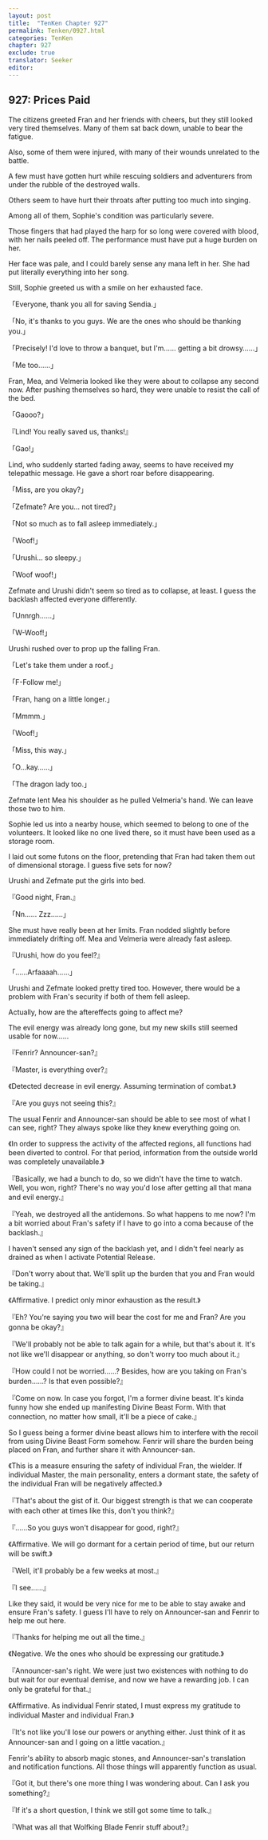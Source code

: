 ```yaml
---
layout: post
title:  "TenKen Chapter 927"
permalink: Tenken/0927.html
categories: TenKen
chapter: 927
exclude: true
translator: Seeker
editor: 
---
```

<h2>927: Prices Paid</h2>

The citizens greeted Fran and her friends with cheers, but they still looked very tired themselves. Many of them sat back down, unable to bear the fatigue.

Also, some of them were injured, with many of their wounds unrelated to the battle.

A few must have gotten hurt while rescuing soldiers and adventurers from under the rubble of the destroyed walls.

Others seem to have hurt their throats after putting too much into singing.

Among all of them, Sophie's condition was particularly severe.

Those fingers that had played the harp for so long were covered with blood, with her nails peeled off. The performance must have put a huge burden on her.

Her face was pale, and I could barely sense any mana left in her. She had put literally everything into her song.

Still, Sophie greeted us with a smile on her exhausted face.

「Everyone, thank you all for saving Sendia.」

「No, it's thanks to you guys. We are the ones who should be thanking you.」

「Precisely! I'd love to throw a banquet, but I'm…… getting a bit drowsy……」

「Me too……」

Fran, Mea, and Velmeria looked like they were about to collapse any second now. After pushing themselves so hard, they were unable to resist the call of the bed.

「Gaooo?」

『Lind! You really saved us, thanks!』

「Gao!」

Lind, who suddenly started fading away, seems to have received my telepathic message. He gave a short roar before disappearing.

「Miss, are you okay?」

「Zefmate? Are you… not tired?」

「Not so much as to fall asleep immediately.」

「Woof!」

「Urushi… so sleepy.」

「Woof woof!」

Zefmate and Urushi didn't seem so tired as to collapse, at least. I guess the backlash affected everyone differently.

「Unnrgh……」

「W-Woof!」

Urushi rushed over to prop up the falling Fran.

「Let's take them under a roof.」

「F-Follow me!」

「Fran, hang on a little longer.」

「Mmmm.」

「Woof!」

「Miss, this way.」

「O…kay……」

「The dragon lady too.」

Zefmate lent Mea his shoulder as he pulled Velmeria's hand. We can leave those two to him.

Sophie led us into a nearby house, which seemed to belong to one of the volunteers. It looked like no one lived there, so it must have been used as a storage room.

I laid out some futons on the floor, pretending that Fran had taken them out of dimensional storage. I guess five sets for now?

Urushi and Zefmate put the girls into bed.

『Good night, Fran.』

「Nn…… Zzz……」

She must have really been at her limits. Fran nodded slightly before immediately drifting off. Mea and Velmeria were already fast asleep.

『Urushi, how do you feel?』

「……Arfaaaah……」

Urushi and Zefmate looked pretty tired too. However, there would be a problem with Fran's security if both of them fell asleep.

Actually, how are the aftereffects going to affect me?

The evil energy was already long gone, but my new skills still seemed usable for now……

『Fenrir? Announcer-san?』

『Master, is everything over?』

《Detected decrease in evil energy. Assuming termination of combat.》

『Are you guys not seeing this?』

The usual Fenrir and Announcer-san should be able to see most of what I can see, right? They always spoke like they knew everything going on.

《In order to suppress the activity of the affected regions, all functions had been diverted to control. For that period, information from the outside world was completely unavailable.》

『Basically, we had a bunch to do, so we didn't have the time to watch. Well, you won, right? There's no way you'd lose after getting all that mana and evil energy.』

『Yeah, we destroyed all the antidemons. So what happens to me now? I'm a bit worried about Fran's safety if I have to go into a coma because of the backlash.』

I haven't sensed any sign of the backlash yet, and I didn't feel nearly as drained as when I activate Potential Release.

『Don't worry about that. We'll split up the burden that you and Fran would be taking.』

《Affirmative. I predict only minor exhaustion as the result.》

『Eh? You're saying you two will bear the cost for me and Fran? Are you gonna be okay?』

『We'll probably not be able to talk again for a while, but that's about it. It's not like we'll disappear or anything, so don't worry too much about it.』

『How could I not be worried……? Besides, how are you taking on Fran's burden……? Is that even possible?』

『Come on now. In case you forgot, I'm a former divine beast. It's kinda funny how she ended up manifesting Divine Beast Form. With that connection, no matter how small, it'll be a piece of cake.』

So I guess being a former divine beast allows him to interfere with the recoil from using Divine Beast Form somehow. Fenrir will share the burden being placed on Fran, and further share it with Announcer-san.

《This is a measure ensuring the safety of individual Fran, the wielder. If individual Master, the main personality, enters a dormant state, the safety of the individual Fran will be negatively affected.》

『That's about the gist of it. Our biggest strength is that we can cooperate with each other at times like this, don't you think?』

『……So you guys won't disappear for good, right?』

《Affirmative. We will go dormant for a certain period of time, but our return will be swift.》

『Well, it'll probably be a few weeks at most.』

『I see……』

Like they said, it would be very nice for me to be able to stay awake and ensure Fran's safety. I guess I'll have to rely on Announcer-san and Fenrir to help me out here.

『Thanks for helping me out all the time.』

《Negative. We the ones who should be expressing our gratitude.》

『Announcer-san's right. We were just two existences with nothing to do but wait for our eventual demise, and now we have a rewarding job. I can only be grateful for that.』

《Affirmative. As individual Fenrir stated, I must express my gratitude to individual Master and individual Fran.》

『It's not like you'll lose our powers or anything either. Just think of it as Announcer-san and I going on a little vacation.』

Fenrir's ability to absorb magic stones, and Announcer-san's translation and notification functions. All those things will apparently function as usual.

『Got it, but there's one more thing I was wondering about. Can I ask you something?』

『If it's a short question, I think we still got some time to talk.』

『What was all that Wolfking Blade Fenrir stuff about?』



